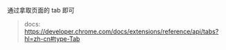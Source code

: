 <!-- https://i0.hdslb.com/bfs/static/jinkela/long/images/favicon.ico -->

通过拿取页面的 tab 即可
> docs: https://developer.chrome.com/docs/extensions/reference/api/tabs?hl=zh-cn#type-Tab